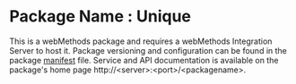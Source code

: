# Package Name : Unique
This is a webMethods package and requires a webMethods Integration Server to host it. Package versioning and configuration can be found in the package [manifest](./Unique/manifest.v3) file. Service and API documentation is available on the package's home page http://&lt;server&gt;:&lt;port&gt;/&lt;packagename>.